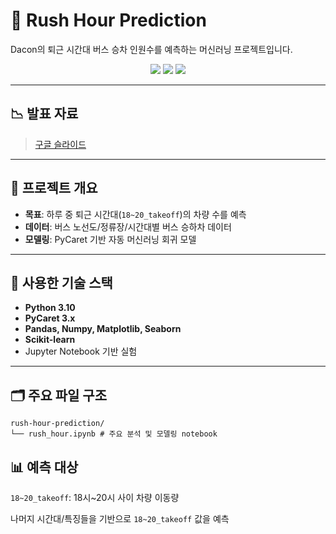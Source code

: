 # 🚌 Rush Hour Prediction

Dacon의 퇴근 시간대 버스 승차 인원수를 예측하는 머신러닝 프로젝트입니다.  

<p align="center">
  <img src="https://img.shields.io/badge/Python-3.10-blue?logo=python">
  <img src="https://img.shields.io/badge/PyCaret-3.0.2-green?logo=ai">
  <img src="https://img.shields.io/badge/ML-Pipeline-orange?logo=scikitlearn">
</p>

---

## 📉 발표 자료

> [구글 슬라이드](https://docs.google.com/presentation/d/1CScy993FKBOMkQL4k5Hz05jaExq4SsulDgIlwq27kYU/edit?usp=sharing)

---

## 📌 프로젝트 개요

- **목표**: 하루 중 퇴근 시간대(`18~20_takeoff`)의 차량 수를 예측
- **데이터**: 버스 노선도/정류장/시간대별 버스 승하차 데이터
- **모델링**: PyCaret 기반 자동 머신러닝 회귀 모델

---

## 🧩 사용한 기술 스택

- **Python 3.10**
- **PyCaret 3.x**
- **Pandas, Numpy, Matplotlib, Seaborn**
- **Scikit-learn**
- Jupyter Notebook 기반 실험

---

## 🗂️ 주요 파일 구조
```
rush-hour-prediction/
└── rush_hour.ipynb # 주요 분석 및 모델링 notebook
```

## 📊 예측 대상
`18~20_takeoff`: 18시~20시 사이 차량 이동량

나머지 시간대/특징들을 기반으로 `18~20_takeoff` 값을 예측
